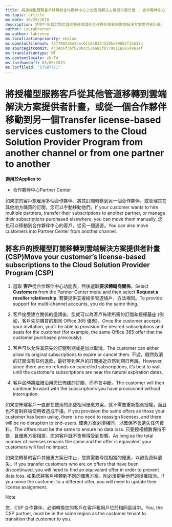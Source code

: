 ```yaml
---
title: 將授權型服務客戶移轉到合作夥伴中心上的雲端解決方案提供者計畫 | 合作夥伴中心
ms.topic: article
ms.date: 10/29/2018
description: 將客戶及其訂閱從其他管道或其他合作夥伴移動到雲端解決方案提供者計畫。
author: LauraBrenner
ms.author: labrenne
ms.localizationpriority: medium
ms.openlocfilehash: 7277802d5e2aec6118a8334520be89602f15632a
ms.sourcegitcommit: 4c34d6fcaf020bcc53eaa5f0379011a56149a14f
ms.translationtype: MT
ms.contentlocale: zh-TW
ms.lasthandoff: 03/05/2019
ms.locfileid: "57587771"
---
```

# <a name="transfer-license-based-services-customers-to-the-cloud-solution-provider-program-from-another-channel-or-from-one-partner-to-another"></a><span data-ttu-id="acda7-103">將授權型服務客戶從其他管道移轉到雲端解決方案提供者計畫，或從一個合作夥伴移動到另一個</span><span class="sxs-lookup"><span data-stu-id="acda7-103">Transfer license-based services customers to the Cloud Solution Provider Program from another channel or from one partner to another</span></span>

<span data-ttu-id="acda7-104">**適用於**</span><span class="sxs-lookup"><span data-stu-id="acda7-104">**Applies to**</span></span>

-  <span data-ttu-id="acda7-105">合作夥伴中心</span><span class="sxs-lookup"><span data-stu-id="acda7-105">Partner Center</span></span>

<span data-ttu-id="acda7-106">如果您的客戶想雇用多個合作夥伴、將其訂閱轉移到另一個合作夥伴，或管理其在其他地方購買的訂閱，您可以手動移動他們。</span><span class="sxs-lookup"><span data-stu-id="acda7-106">If your customer wants to hire multiple partners, transfer their subscriptions to another partner, or manage their subscriptions purchased elsewhere, you can move them manually.</span></span> <span data-ttu-id="acda7-107">您也可以移動到合作夥伴中心的客戶，從另一個通道。</span><span class="sxs-lookup"><span data-stu-id="acda7-107">You can also move customers into Partner Center from another channel.</span></span>

## <a name="move-your-customers-license-based-subscriptions-to-the-cloud-solution-provider-program-csp"></a><span data-ttu-id="acda7-108">將客戶的授權型訂閱移轉到雲端解決方案提供者計畫 (CSP)</span><span class="sxs-lookup"><span data-stu-id="acda7-108">Move your customer’s license-based subscriptions to the Cloud Solution Provider Program (CSP)</span></span>

1. <span data-ttu-id="acda7-109">選取 **客戶**從合作夥伴中心功能表，然後選取**要求轉銷商關係**。</span><span class="sxs-lookup"><span data-stu-id="acda7-109">Select **Customers** from the Partner Center menu and then select **Request a reseller relationship**.</span></span> <span data-ttu-id="acda7-110">若要提供支援給多管道帳戶，方法相同。</span><span class="sxs-lookup"><span data-stu-id="acda7-110">To provide support for multi-channel accounts, you do the same thing.</span></span>

2.  <span data-ttu-id="acda7-111">客戶接受建立關係的邀請後，您就可以為客戶佈建所需的訂閱和授權基座 (例如，客戶先前購買的相同 Office 365 優惠)。</span><span class="sxs-lookup"><span data-stu-id="acda7-111">Once the customer accepts your invitation, you’ll be able to provision the desired subscriptions and seats for the customer (for example, the same Office 365 offer that the customer purchased previously).</span></span>

3. <span data-ttu-id="acda7-112">客戶可以允許其原先的訂閱到期或是加以取消。</span><span class="sxs-lookup"><span data-stu-id="acda7-112">The customer can either allow its original subscriptions to expire or cancel them.</span></span> <span data-ttu-id="acda7-113">不過，既然取消的訂閱沒有任何退款，最好等到客戶的訂閱接近自然到期日再說。</span><span class="sxs-lookup"><span data-stu-id="acda7-113">However, since there are no refunds on cancelled subscriptions, it’s best to wait until the customer’s subscriptions are near the natural expiration dates.</span></span>

4. <span data-ttu-id="acda7-114">客戶屆時將繼續沿用您已佈建的訂閱，而不會中斷。</span><span class="sxs-lookup"><span data-stu-id="acda7-114">The customer will then continue forward with the subscriptions you have provisioned without interruption.</span></span>


<span data-ttu-id="acda7-115">如果您佈建客戶一直都在使用的那些相同優惠方案，就不需要重新指派授權，而且也不會對終端使用者造成干擾。</span><span class="sxs-lookup"><span data-stu-id="acda7-115">If you provision the same offers as those your customer has been using, there is no need to reassign licenses, and there will be no disruption to end-users.</span></span> <span data-ttu-id="acda7-116">優惠方案必須相同，以確保不會遺失任何資料。</span><span class="sxs-lookup"><span data-stu-id="acda7-116">The offers must be the same to ensure no data loss.</span></span> <span data-ttu-id="acda7-117">只要授權總數保持不變，且優惠方案相當，您的客戶就不會覺得受到影響。</span><span class="sxs-lookup"><span data-stu-id="acda7-117">As long as the total number of licenses remains the same and the offer is equivalent your customers will feel no impact.</span></span>

<span data-ttu-id="acda7-118">如果您轉移的客戶其優惠方案已中止，您將需要尋找相當的優惠，以避免資料遺失。</span><span class="sxs-lookup"><span data-stu-id="acda7-118">If you transfer customers who are on offers that have been discontinued, you will need to find an equivalent offer in order to prevent data loss.</span></span> <span data-ttu-id="acda7-119">如果您將客戶移轉到不同的優惠方案，則必須更新他們的授權指派。</span><span class="sxs-lookup"><span data-stu-id="acda7-119">If you move the customer to a different offer, you will need to update their license assignment.</span></span>

>[!NOTE]
><span data-ttu-id="acda7-120">您，CSP 合作夥伴，必須轉換您的客戶在客戶租用戶位於相同區域中。</span><span class="sxs-lookup"><span data-stu-id="acda7-120">You, the CSP partner, must be in the same region as the customer tenant to transition that customer to you.</span></span> 



